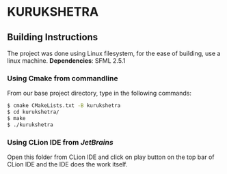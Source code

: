 # KURUKSHETRA

## Building Instructions

The project was done using Linux filesystem, for the ease of building, use a linux machine.
__Dependencies__:
SFML 2.5.1

### Using Cmake from commandline

From our base project directory, type in the following commands:
```sh
$ cmake CMakeLists.txt -B kurukshetra
$ cd kurukshetra/
$ make
$ ./kurukshetra
```

### Using CLion IDE from _JetBrains_

Open this folder from CLion IDE and click on play button on the top bar of CLion IDE and the IDE does the work itself.
